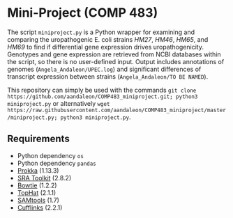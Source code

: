 # Mini-Project (COMP 483)

The script `miniproject.py` is a Python wrapper for examining and comparing the uropathogenic E. coli strains *HM27*, *HM46*, *HM65*, and *HM69* to find if differential gene expression drives uropathogenicity. Genotypes and gene expression are retrieved from NCBI databases within the script, so there is no user-defined input. Output includes annotations of genomes (`Angela_Andaleon/UPEC.log`) and significant differences of transcript expression between strains (`Angela_Andaleon/TO BE NAMED`). 

This repository can simply be used with the commands `git clone https://github.com/aandaleon/COMP483_miniproject.git; python3 miniproject.py` or alternatively `wget https://raw.githubusercontent.com/aandaleon/COMP483_miniproject/master/miniproject.py; python3 miniproject.py`.

## Requirements
* Python dependency `os`
* Python dependency `pandas`
* [Prokka](https://www.ncbi.nlm.nih.gov/pubmed/24642063) (1.13.3)
* [SRA Toolkit](https://www.ncbi.nlm.nih.gov/books/NBK158900/) (2.8.2)
* [Bowtie](https://www.ncbi.nlm.nih.gov/pmc/articles/PMC3334321/) (1.2.2)
* [TopHat](https://www.ncbi.nlm.nih.gov/pmc/articles/PMC2672628/) (2.1.1)
* [SAMtools](https://www.ncbi.nlm.nih.gov/pubmed/19505943) (1.7)
* [Cufflinks](https://www.ncbi.nlm.nih.gov/pubmed/20436464) (2.2.1)
